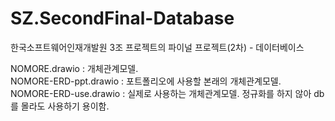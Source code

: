 # SZ.SecondFinal-Database
한국소프트웨어인재개발원 3조 프로젝트의 파이널 프로젝트(2차) - 데이터베이스

NOMORE.drawio : 개체관계모델.  
NOMORE-ERD-ppt.drawio : 포트폴리오에 사용할 본래의 개체관계모델.  
NOMORE-ERD-use.drawio : 실제로 사용하는 개체관계모델. 정규화를 하지 않아 db를 몰라도 사용하기 용이함.  

